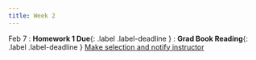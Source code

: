 ```yaml
---
title: Week 2
---
```


Feb 7
: **Homework 1 Due**{: .label .label-deadline } 
: **Grad Book Reading**{: .label .label-deadline } [Make selection and notify instructor](gradproject#modern-book-and-research-papers-on-machine-learning)   